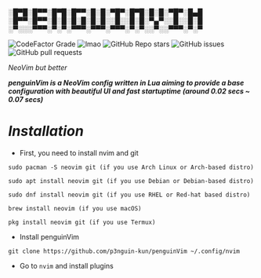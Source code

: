 

░█▀█░█▀▀░█▀█░█▀▀░█░█░▀█▀░█▀█░█░█░▀█▀░█▄█
░█▀▀░█▀▀░█░█░█░█░█░█░░█░░█░█░▀▄▀░░█░░█░█
░▀░░░▀▀▀░▀░▀░▀▀▀░▀▀▀░▀▀▀░▀░▀░░▀░░▀▀▀░▀░▀

![CodeFactor Grade](https://img.shields.io/codefactor/grade/github/p3nguin-kun/penguinVim?color=d65d0e&style=for-the-badge)
![lmao](https://img.shields.io/github/repo-size/p3nguin-kun/penguinVim?color=458588&style=for-the-badge)
![GitHub Repo stars](https://img.shields.io/github/stars/p3nguin-kun/penguinVim?color=ebdbb2&style=for-the-badge)
![GitHub issues](https://img.shields.io/github/issues/p3nguin-kun/penguinVim?color=cc241d&style=for-the-badge)
![GitHub pull requests](https://img.shields.io/github/issues-pr/p3nguin-kun/penguinVim?color=689d6a&style=for-the-badge)

*NeoVim but better*

***penguinVim is a NeoVim config written in Lua aiming to provide a base configuration with beautiful UI and fast startuptime (around 0.02 secs ~ 0.07 secs)***

# ***Installation***
- First, you need to install nvim and git
```
sudo pacman -S neovim git (if you use Arch Linux or Arch-based distro)

sudo apt install neovim git (if you use Debian or Debian-based distro)

sudo dnf install neovim git (if you use RHEL or Red-hat based distro)

brew install neovim (if you use macOS)

pkg install neovim git (if you use Termux)
```

- Install penguinVim
```
git clone https://github.com/p3nguin-kun/penguinVim ~/.config/nvim
```

- Go to ```nvim``` and install plugins
